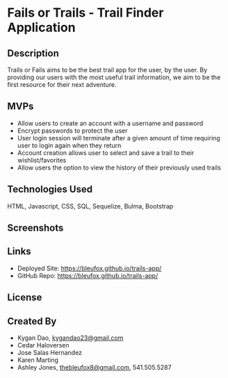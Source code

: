 # Fails or Trails - Trail Finder Application

## Description
Trails or Fails aims to be the best trail app for the user, by the user. By providing our users with
the most useful trail information, we aim to be the first resource for their next adventure.

## MVPs

- Allow users to create an account with a username and password
- Encrypt passwords to protect the user
- User login session will terminate after a given amount of time requiring user to login again when they return
- Account creation allows user to select and save a trail to their wishlist/favorites
- Allow users the option to view the history of their previously used trails

## Technologies Used
HTML, Javascript, CSS, SQL, Sequelize, Bulma, Bootstrap

## Screenshots

## Links
* Deployed Site: https://bleufox.github.io/trails-app/
* GitHub Repo: https://bleufox.github.io/trails-app/

## License

## Created By
* Kygan Dao, kygandao23@gmail.com
* Cedar Haloversen
* Jose Salas Hernandez
* Karen Marting
* Ashley Jones, thebleufox8@gmail.com, 541.505.5287
